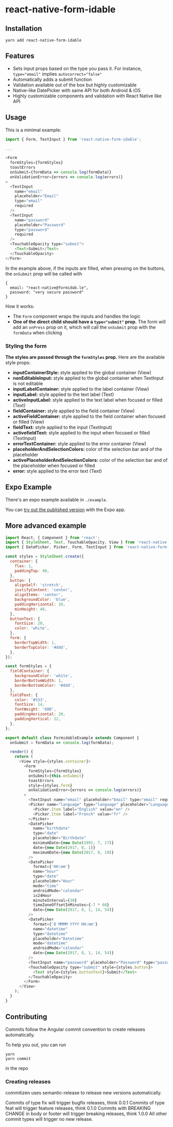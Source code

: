 # react-native-form-idable

## Installation

```
yarn add react-native-form-idable
```

## Features

- Sets input props based on the type you pass it. For instance, `type="email"` implies `autocorrect="false"`
- Automatically adds a submit function
- Validation available out of the box but highly customizable
- Native-like DatePicker with same API for both Android & iOS
- Highly customizable components and validation with React Native like API

## Usage

This is a minimal example:
```javascript
import { Form, TextInput } from 'react-native-form-idable';

...

<Form
  formStyles={formStyles}
  toastErrors
  onSubmit={formData => console.log(formData)}
  onValidationError={errors => console.log(errors)}
>
  <TextInput
    name="email"
    placeholder="Email"
    type="email"
    required
  />
  <TextInput
    name="password"
    placeholder="Password"
    type="password"
    required
  />
  <TouchableOpacity type="submit">
    <Text>Submit</Text>
  </TouchableOpacity>
</Form>
```

In the example above, if the inputs are filled, when pressing on the buttons, the `onSubmit` prop will be called with
```
{
  email: "react-native@formidab.le",
  password: "very secure password"
}
```

How it works:
- The `Form` component wraps the inputs and handles the logic
- **One of the direct child should have a `type="submit"` prop.** The form will add an `onPress` prop on it, which will call the `onSubmit` prop with the `formData` when clicking

### Styling the form

**The styles are passed through the `formStyles` prop.** Here are the available style props:

- **inputContainerStyle:** style applied to the global container (View)
- **nonEditableInput:** style applied to the global container when TextInput is not editable
- **inputLabelContainer:** style applied to the label container (View)
- **inputLabel:** style applied to the text label (Text)
- **activeInputLabel:** style applied to the text label when focused or filled (Text)
- **fieldContainer:** style applied to the field container (View)
- **activeFieldContainer:** style applied to the field container when focused or filled (View)
- **fieldText:** style applied to the input (TextInput)
- **activefieldText:** style applied to the input when focused or filled (TextInput)
- **errorTextContainer:** style applied to the error container (View)
- **placeholderAndSelectionColors:** color of the selection bar and of the placeholder
- **activePlaceholderAndSelectionColors:** color of the selection bar and of the placeholder when focused or filled
- **error:** style applied to the error text (Text)

## Expo Example

There's an expo example available in `./example`.

You can [try out the published version](https://exp.host/@almouro/example) with the Expo app.

## More advanced example

```javascript
import React, { Component } from 'react';
import { StyleSheet, Text, TouchableOpacity, View } from 'react-native';
import { DatePicker, Picker, Form, TextInput } from 'react-native-form-idable';

const styles = StyleSheet.create({
  container: {
    flex: 1,
    paddingTop: 40,
  },
  button: {
    alignSelf: 'stretch',
    justifyContent: 'center',
    alignItems: 'center',
    backgroundColor: 'blue',
    paddingHorizontal: 10,
    minHeight: 40,
  },
  buttonText: {
    fontSize: 20,
    color: 'white',
  },
  form: {
    borderTopWidth: 1,
    borderTopColor: '#ddd',
  },
});

const formStyles = {
  fieldContainer: {
    backgroundColor: 'white',
    borderBottomWidth: 1,
    borderBottomColor: '#ddd',
  },
  fieldText: {
    color: '#333',
    fontSize: 14,
    fontWeight: '600',
    paddingHorizontal: 20,
    paddingVertical: 12,
  },
};

export default class FormidableExample extends Component {
  onSubmit = formData => console.log(formData);

  render() {
    return (
      <View style={styles.container}>
        <Form
          formStyles={formStyles}
          onSubmit={this.onSubmit}
          toastErrors
          style={styles.form}
          onValidationError={errors => console.log(errors)}
        >
          <TextInput name="email" placeholder="Email" type="email" required />
          <Picker name="language" type="language" placeholder="Language" formStyles={formStyles}>
            <Picker.Item label="English" value="en" />
            <Picker.Item label="French" value="fr" />
          </Picker>
          <DatePicker
            name="birthdate"
            type="date"
            placeholder="Birthdate"
            minimumDate={new Date(1992, 7, 17)}
            date={new Date(2017, 8, 1)}
            maximumDate={new Date(2017, 8, 10)}
          />
          <DatePicker
            format={'HH:mm'}
            name="hour"
            type="date"
            placeholder="Hour"
            mode="time"
            androidMode="calendar"
            is24Hour
            minuteInterval={30}
            timeZoneOffsetInMinutes={-7 * 60}
            date={new Date(2017, 8, 1, 14, 54)}
          />
          <DatePicker
            format={'D MMMM YYYY HH:mm'}
            name="datetime"
            type="datetime"
            placeholder="Datetime"
            mode="datetime"
            androidMode="calendar"
            date={new Date(2017, 8, 1, 14, 54)}
          />
          <TextInput name="password" placeholder="Password" type="password" required />
          <TouchableOpacity type="submit" style={styles.button}>
            <Text style={styles.buttonText}>Submit</Text>
          </TouchableOpacity>
        </Form>
      </View>
    );
  }
}
```

## Contributing

Commits follow the Angular commit convention to create releases automatically.

To help you out, you can run
```
yarn
yarn commit
```
in the repo

### Creating releases

commitizen uses semantic-release to release new versions automatically.

Commits of type fix will trigger bugfix releases, think 0.0.1
Commits of type feat will trigger feature releases, think 0.1.0
Commits with BREAKING CHANGE in body or footer will trigger breaking releases, think 1.0.0
All other commit types will trigger no new release.
